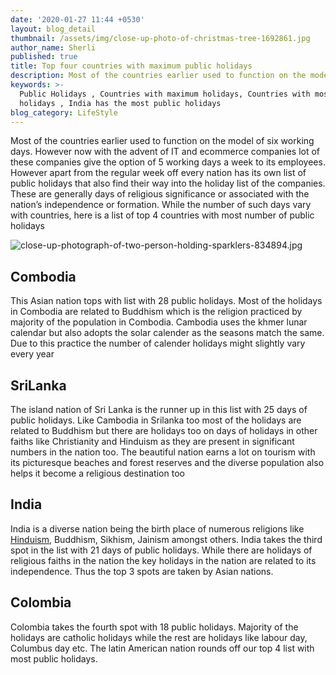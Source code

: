 ```yaml
---
date: '2020-01-27 11:44 +0530'
layout: blog_detail
thumbnail: /assets/img/close-up-photo-of-christmas-tree-1692861.jpg
author_name: Sherli
published: true
title: Top four countries with maximum public holidays
description: Most of the countries earlier used to function on the model of six...
keywords: >-
  Public Holidays , Countries with maximum holidays, Countries with most public
  holidays , India has the most public holidays
blog_category: LifeStyle
---
```


Most of the countries earlier used to function on the model of six working days. However now with the advent of IT and ecommerce companies lot of these companies give the option of 5 working days a week to its employees. However apart from the regular week off every nation has its own list of public holidays that also find their way into the holiday list of the companies. These are generally days of religious significance or associated with the nation’s independence or formation. While the number of such days vary with countries, here is a list of top 4 countries with most number of public holidays

![close-up-photograph-of-two-person-holding-sparklers-834894.jpg]({{site.baseurl}}/assets/img/close-up-photograph-of-two-person-holding-sparklers-834894.jpg)


## Combodia
This Asian nation tops with list with 28 public holidays. Most of the holidays in Combodia are related to Buddhism which is the religion practiced by majority of the population in Combodia. Cambodia uses the khmer lunar calendar but also adopts the solar calender as the seasons match the same. Due to this practice the number of calender holidays might slightly vary every year

## SriLanka
The island nation of Sri Lanka is the runner up in this list with 25 days of public holidays. Like Cambodia in Srilanka too most of the holidays are related to Buddhism but there are holidays too on days of holidays in other faiths like Christianity and Hinduism as they are present in significant numbers in the nation too.  The beautiful nation earns a lot on tourism with its picturesque beaches and forest reserves and the diverse population also helps it become a religious destination too

## India
India is a diverse nation being the birth place of numerous religions like [Hinduism](https://www.toknowisgood.com/2018/11/25/top-5-hindu-temples-outside-india.html), Buddhism, Sikhism, Jainism amongst others. India takes the third spot in the list with 21 days of public holidays. While there are holidays of religious faiths in the nation the key holidays in the nation are related to its independence. Thus the top 3 spots are taken by Asian nations.

## Colombia
Colombia takes the fourth spot with 18 public holidays. Majority of the holidays are catholic holidays while the rest are holidays like labour day, Columbus day etc. The latin American nation rounds off our top 4 list with most public holidays.
